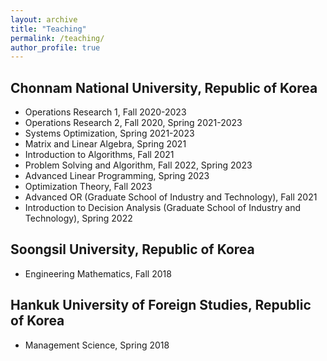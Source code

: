 ```yaml
---
layout: archive
title: "Teaching"
permalink: /teaching/
author_profile: true
---
```


## Chonnam National University, Republic of Korea
  - Operations Research 1, Fall 2020-2023
  - Operations Research 2, Fall 2020, Spring 2021-2023
  - Systems Optimization, Spring 2021-2023
  - Matrix and Linear Algebra, Spring 2021
  - Introduction to Algorithms, Fall 2021
  - Problem Solving and Algorithm, Fall 2022, Spring 2023
  - Advanced Linear Programming, Spring 2023
  - Optimization Theory, Fall 2023 
  - Advanced OR (Graduate School of Industry and Technology), Fall 2021
  - Introduction to Decision Analysis (Graduate School of Industry and Technology), Spring 2022

## Soongsil University, Republic of Korea
  - Engineering Mathematics, Fall 2018

## Hankuk University of Foreign Studies, Republic of Korea
  - Management Science, Spring 2018
